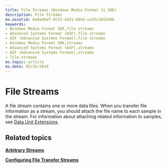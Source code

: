 ```yaml
---
title: File Streams (Windows Media Format 11 SDK)
description: File Streams
ms.assetid: 6a4ad6ef-dc53-4d31-8de5-ce35c343244b
keywords:
- Windows Media Format SDK,file streams
- Advanced Systems Format (ASF),file streams
- ASF (Advanced Systems Format),file streams
- Windows Media Format SDK,streams
- Advanced Systems Format (ASF),streams
- ASF (Advanced Systems Format),streams
- file streams
ms.topic: article
ms.date: 05/31/2018
---
```


# File Streams

A file stream contains one or more data files. When you transfer file information as a stream, you should attach the file name to each sample in the stream. For information about attaching related information to samples, see [Data Unit Extensions](data-unit-extensions.md).

## Related topics

<dl> <dt>

[**Arbitrary Streams**](arbitrary-streams.md)
</dt> <dt>

[**Configuring File Transfer Streams**](configuring-file-transfer-streams.md)
</dt> </dl>

 

 




